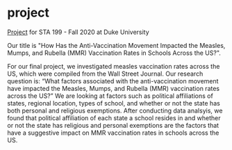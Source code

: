 # project

[Project](https://sta199-fa20-002.netlify.app/project/) for STA 199 - Fall 2020 at Duke University


Our title is "How Has the Anti-Vaccination Movement Impacted the Measles, Mumps, and Rubella (MMR) Vaccination Rates in Schools Across the US?". 

For our final project, we investigated measles vaccination rates across the US, which were compiled from the Wall Street Journal. Our research question is: “What factors associated with the anti-vaccination movement have impacted the Measles, Mumps, and Rubella (MMR) vaccination rates across the US?” We are looking at factors such as political affiliations of states, regional location, types of school, and whether or not the state has both personal and religious exemptions. After conducting data analsyis, we found that political affiliation of each state a school resides in and whether or not the state has religious and personal exemptions are the factors that have a suggestive impact on MMR vaccination rates in schools across the US. 